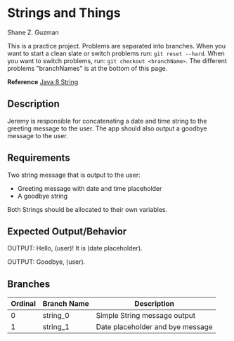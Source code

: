 # Strings and Things
Shane Z. Guzman

This is a practice project. Problems are separated into branches. When you want to start a clean slate or switch problems run: `git reset --hard`. When you want to switch problems, run: `git checkout <branchName>`. The different problems "branchNames" is at the bottom of this page.

**Reference** [Java 8 String](https://docs.oracle.com/javase/8/docs/api/java/lang/String.html?is-external=true)

## Description

Jeremy is responsible for concatenating a date and time string to the greeting message to the user. The app should also output a goodbye message to the user. 

## Requirements

Two string message that is output to the user:
* Greeting message with date and time placeholder
* A goodbye string

Both Strings should be allocated to their own variables. 

## Expected Output/Behavior

OUTPUT: Hello, (user)! It is (date placeholder).

OUTPUT: Goodbye, (user).

## Branches

| Ordinal | Branch Name | Description                      |
|---------|-------------|----------------------------------|
| 0       | string_0    | Simple String message output     |
| 1       | string_1    | Date placeholder and bye message |